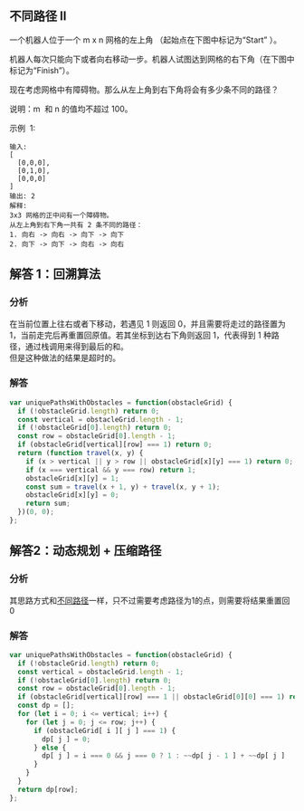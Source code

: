 ## 不同路径 II

一个机器人位于一个 m x n 网格的左上角 （起始点在下图中标记为“Start” ）。

机器人每次只能向下或者向右移动一步。机器人试图达到网格的右下角（在下图中标记为“Finish”）。

现在考虑网格中有障碍物。那么从左上角到右下角将会有多少条不同的路径？

说明：m  和 n 的值均不超过 100。

示例  1:

```
输入:
[
  [0,0,0],
  [0,1,0],
  [0,0,0]
]
输出: 2
解释:
3x3 网格的正中间有一个障碍物。
从左上角到右下角一共有 2 条不同的路径：
1. 向右 -> 向右 -> 向下 -> 向下
2. 向下 -> 向下 -> 向右 -> 向右
```

## 解答 1：回溯算法

### 分析

在当前位置上往右或者下移动，若遇见 1 则返回 0，并且需要将走过的路径置为 1，当前走完后再重置回原值。若其坐标到达右下角则返回 1，代表得到 1 种路径，通过栈调用来得到最后的和。  
但是这种做法的结果是超时的。

### 解答

```javascript
var uniquePathsWithObstacles = function(obstacleGrid) {
  if (!obstacleGrid.length) return 0;
  const vertical = obstacleGrid.length - 1;
  if (!obstacleGrid[0].length) return 0;
  const row = obstacleGrid[0].length - 1;
  if (obstacleGrid[vertical][row] === 1) return 0;
  return (function travel(x, y) {
    if (x > vertical || y > row || obstacleGrid[x][y] === 1) return 0;
    if (x === vertical && y === row) return 1;
    obstacleGrid[x][y] = 1;
    const sum = travel(x + 1, y) + travel(x, y + 1);
    obstacleGrid[x][y] = 0;
    return sum;
  })(0, 0);
};
```

## 解答2：动态规划 + 压缩路径
### 分析
其思路方式和[不同路径](./不同路径.md)一样，只不过需要考虑路径为1的点，则需要将结果重置回0

### 解答
```javascript
var uniquePathsWithObstacles = function(obstacleGrid) {
  if (!obstacleGrid.length) return 0;
  const vertical = obstacleGrid.length - 1;
  if (!obstacleGrid[0].length) return 0;
  const row = obstacleGrid[0].length - 1;
  if (obstacleGrid[vertical][row] === 1 || obstacleGrid[0][0] === 1) return 0;
  const dp = [];
  for (let i = 0; i <= vertical; i++) {
    for (let j = 0; j <= row; j++) {
      if (obstacleGrid[ i ][ j ] === 1) {
        dp[ j ] = 0;
      } else {
        dp[ j ] = i === 0 && j === 0 ? 1 : ~~dp[ j - 1 ] + ~~dp[ j ]
      }
    }
  }
  return dp[row];
};
```